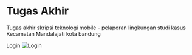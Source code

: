 # Tugas Akhir

Tugas akhir skripsi teknologi mobile - pelaporan lingkungan studi kasus Kecamatan Mandalajati kota bandung

Login
![Login](https://user-images.githubusercontent.com/65359346/86553448-fb36b700-bf74-11ea-9e75-508f9e05cf94.png)
